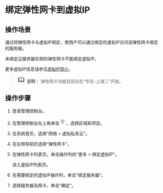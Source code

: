 # 绑定弹性网卡到虚拟IP<a name="vpc_nic_0008"></a>

## 操作场景<a name="section1012551819585"></a>

通过将弹性网卡与虚拟IP绑定，使用户可以通过绑定的虚拟IP访问该弹性网卡绑定的服务器。

未绑定云服务器实例的弹性网卡不能绑定虚拟IP。

更多虚拟IP信息请参见[虚拟IP简介](虚拟IP简介.md)。

>![](public_sys-resources/icon-note.gif) **说明：** 
>弹性网卡功能目前仅在“华东-上海二”开放。

## 操作步骤<a name="section16419124611591"></a>

1.  登录管理控制台。
2.  在管理控制台左上角单击![](figures/icon-region.png)，选择区域和项目。
3.  在系统首页，选择“网络 \> 虚拟私有云”。
4.  在左侧导航栏选择“弹性网卡”。
5.  在弹性网卡列表页，单击操作列的“更多 \> 绑定虚拟IP”。

    进入虚拟IP列表页。

6.  在需要绑定的虚拟IP操作列，单击“绑定服务器”。
7.  选择服务器及网卡，单击“确定”。

